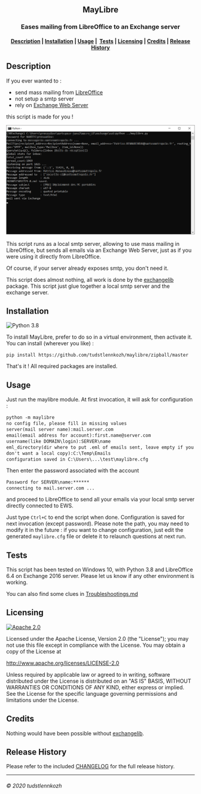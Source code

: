 <h2 align="center">
    MayLibre
</h2>
<h3 align="center">
    Eases mailing from LibreOffice to an Exchange server
</h3>
<h4 align="center">
  <a href="#description">Description</a> |
  <a href="#installation">Installation</a> |
  <a href="#usage">Usage</a> |
  <a href="#tests">Tests</a> |
  <a href="#licensing">Licensing</a> |
  <a href="#credits">Credits</a> |
  <a href="#release-history">Release History</a>
</h4>

## Description

If you ever wanted to :

* send mass mailing from [LibreOffice](https://www.libreoffice.org/)
* not setup a smtp server
* rely on [Exchange Web Server](https://en.wikipedia.org/wiki/Microsoft_Exchange_Server)

this script is made for you !

![screenshot](media/screenshot.png)

This script runs as a local smtp server, allowing to use mass mailing in LibreOffice, but sends all emails via an Exchange Web Server, just as if you were using it directly from LibreOffice.

Of course, if your server already exposes smtp, you don't need it.

This script does almost nothing, all work is done by the [exchangelib](https://pypi.org/project/exchangelib/) package. This script just glue together a local smtp server and the exchange server.


## Installation

![Python 3.8](https://img.shields.io/badge/python-3.8-blue) 

To install MayLibre, prefer to do so in a virtual environment, then activate it. You can install (wherever you like) :

```
pip install https://github.com/tudstlennkozh/maylibre/zipball/master
```

That's it ! All required packages are installed.

## Usage

Just run the maylibre module. At first invocation, it will ask for configuration :

    python -m maylibre
    no config file, please fill in missing values
    server(mail server name):mail.server.com
    email(email address for account):first.name@server.com
    username(like DOMAIN\login):SERVER\name
    eml_directory(dir where to put .eml of emails sent, leave empty if you don't want a local copy):C:\Temp\Emails
    configuration saved in C:\Users\...\test\maylibre.cfg

Then enter the password associated with the account

```
Password for SERVER\name:******
connecting to mail.server.com ...
```

and proceed to LibreOffice to send all your emails via your local smtp server directly connected to EWS.

Just type `Ctrl+C` to end the script when done. Configuration is saved for next invocation (except password). Please note the path, you may need to modify it in the future : if you want to change configuration, just edit the generated `maylibre.cfg` file or delete it to relaunch questions at next run.

## Tests

This script has been tested on Windows 10, with Python 3.8 and LibreOffice 6.4 on Exchange 2016 server. Please let us know if any other environment is working.

You can also find some clues in [Troubleshootings.md](/Troubleshootings.md)

## Licensing

[![Apache 2.0](https://img.shields.io/badge/license-Apache-blue)](/LICENSE)

Licensed under the Apache License, Version 2.0 (the "License"); you may not use this file except in compliance with the License. You may obtain a copy of the License at 

http://www.apache.org/licenses/LICENSE-2.0

Unless required by applicable law or agreed to in writing, software distributed under the License is distributed on an "AS IS" BASIS, WITHOUT WARRANTIES OR CONDITIONS OF ANY KIND, either express or implied. See the License for the specific language governing permissions and limitations under the License.

## Credits

Nothing would have been possible without [exchangelib](https://pypi.org/project/exchangelib/).

## Release History

Please refer to the included [CHANGELOG](/CHANGELOG.md) for the full release history.

-------------------------
###### © 2020 tudstlennkozh

